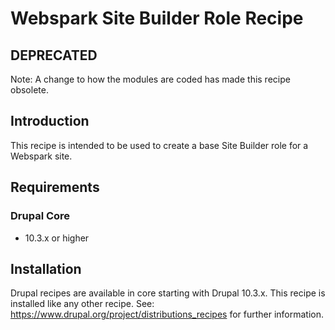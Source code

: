 # Webspark Site Builder Role Recipe

## DEPRECATED
Note: A change to how the modules are coded has made this recipe obsolete.

## Introduction
This recipe is intended to be used to create a base Site Builder role for a Webspark site. 
## Requirements
### Drupal Core
- 10.3.x or higher

## Installation
Drupal recipes are available in core starting with Drupal 10.3.x. This recipe is installed like any other recipe. See: https://www.drupal.org/project/distributions_recipes for further information. 
